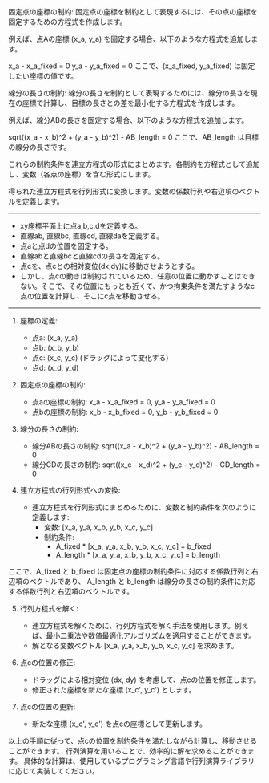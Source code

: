 固定点の座標の制約: 固定点の座標を制約として表現するには、その点の座標を固定するための方程式を作成します。

例えば、点Aの座標 (x_a, y_a) を固定する場合、以下のような方程式を追加します。

x_a - x_a_fixed = 0
y_a - y_a_fixed = 0
ここで、(x_a_fixed, y_a_fixed) は固定したい座標の値です。

線分の長さの制約: 線分の長さを制約として表現するためには、線分の長さを現在の座標で計算し、目標の長さとの差を最小化する方程式を作成します。

例えば、線分ABの長さを固定する場合、以下のような方程式を追加します。

sqrt((x_a - x_b)^2 + (y_a - y_b)^2) - AB_length = 0
ここで、AB_length は目標の線分の長さです。

これらの制約条件を連立方程式の形式にまとめます。各制約を方程式として追加し、変数（各点の座標）を含む形式にします。

得られた連立方程式を行列形式に変換します。変数の係数行列や右辺項のベクトルを定義します。

---

- xy座標平面上に点a,b,c,dを定義する。
- 直線ab, 直線bc, 直線cd, 直線daを定義する。
- 点aと点dの位置を固定する。
- 直線abと直線bcと直線cdの長さを固定する。
- 点cを、点cとの相対変位(dx,dy)に移動させようとする。
- しかし、点cの動きは制約されているため、任意の位置に動かすことはできない。そこで、その位置にもっとも近くて、かつ拘束条件を満たすようなc点の位置を計算し、そこにc点を移動させる。

---

1. 座標の定義:
   - 点a: (x_a, y_a)
   - 点b: (x_b, y_b)
   - 点c: (x_c, y_c) (ドラッグによって変化する)
   - 点d: (x_d, y_d)

2. 固定点の座標の制約:
   - 点aの座標の制約: x_a - x_a_fixed = 0, y_a - y_a_fixed = 0
   - 点bの座標の制約: x_b - x_b_fixed = 0, y_b - y_b_fixed = 0

3. 線分の長さの制約:
   - 線分ABの長さの制約: sqrt((x_a - x_b)^2 + (y_a - y_b)^2) - AB_length = 0
   - 線分CDの長さの制約: sqrt((x_c - x_d)^2 + (y_c - y_d)^2) - CD_length = 0

4. 連立方程式の行列形式への変換:
   - 連立方程式を行列形式にまとめるために、変数と制約条件を次のように定義します:
     - 変数: [x_a, y_a, x_b, y_b, x_c, y_c]
     - 制約条件: 
       - A_fixed * [x_a, y_a, x_b, y_b, x_c, y_c] = b_fixed
       - A_length * [x_a, y_a, x_b, y_b, x_c, y_c] = b_length

ここで、A_fixed と b_fixed は固定点の座標の制約条件に対応する係数行列と右辺項のベクトルであり、
A_length と b_length は線分の長さの制約条件に対応する係数行列と右辺項のベクトルです。

5. 行列方程式を解く:
   - 連立方程式を解くために、行列方程式を解く手法を使用します。例えば、最小二乗法や数値最適化アルゴリズムを適用することができます。
   - 解となる変数ベクトル [x_a, y_a, x_b, y_b, x_c, y_c] を求めます。

6. 点cの位置の修正:
   - ドラッグによる相対変位 (dx, dy) を考慮して、点cの位置を修正します。
   - 修正された座標を新たな座標 (x_c', y_c') とします。

7. 点cの位置の更新:
   - 新たな座標 (x_c', y_c') を点cの座標として更新します。

以上の手順に従って、点cの位置を制約条件を満たしながら計算し、移動させることができます。
行列演算を用いることで、効率的に解を求めることができます。
具体的な計算は、使用しているプログラミング言語や行列演算ライブラリに応じて実装してください。